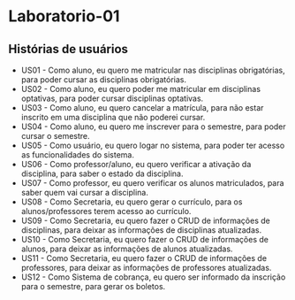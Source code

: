 # Laboratorio-01
## Histórias de usuários

* US01 - Como aluno, eu quero me matricular nas disciplinas obrigatórias, para poder cursar as disciplinas obrigatórias.
* US02 - Como aluno, eu quero poder me matricular em disciplinas optativas, para poder cursar disciplinas optativas.
* US03 - Como aluno, eu quero cancelar a matrícula, para não estar inscrito em uma disciplina que não poderei cursar.
* US04 - Como aluno, eu quero me inscrever para o semestre, para poder cursar o semestre.
* US05 - Como usuário, eu quero logar no sistema, para poder ter acesso as funcionalidades do sistema.
* US06 - Como professor/aluno, eu quero verificar a ativação da disciplina, para saber o estado da disciplina.
* US07 - Como professor, eu quero verificar os alunos matriculados, para saber quem vai cursar a disciplina.
* US08 - Como Secretaria, eu quero gerar o currículo, para os alunos/professores terem acesso ao currículo.
* US09 - Como Secretaria, eu quero fazer o CRUD de informações de disciplinas, para deixar as informações de disciplinas atualizadas.
* US10 - Como Secretaria, eu quero fazer o CRUD de informações de alunos, para deixar as informações de alunos atualizadas.
* US11 - Como Secretaria, eu quero fazer o CRUD de informações de professores, para deixar as informações de professores atualizadas.
* US12 - Como Sistema de cobrança, eu quero ser informado da inscrição para o semestre, para gerar os boletos.
